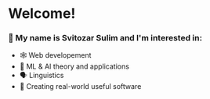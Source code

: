 # Welcome!

### 👋 My name is Svitozar Sulim and I'm interested in:

- 🕸️ Web developement
- 🤖 ML & AI theory and applications
- 🗣️ Linguistics
- 🌱 Creating real-world useful software
